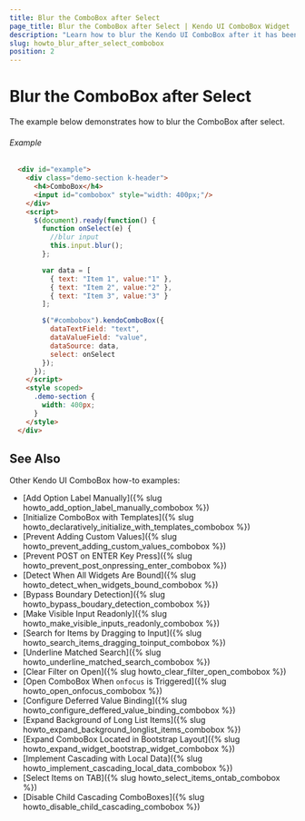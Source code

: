 ```yaml
---
title: Blur the ComboBox after Select
page_title: Blur the ComboBox after Select | Kendo UI ComboBox Widget
description: "Learn how to blur the Kendo UI ComboBox after it has been selected."
slug: howto_blur_after_select_combobox
position: 2
---
```


#  Blur the ComboBox after Select

The example below demonstrates how to blur the ComboBox after select.

###### Example

```html
  <div id="example">
    <div class="demo-section k-header">
      <h4>ComboBox</h4>
      <input id="combobox" style="width: 400px;"/>
    </div>
    <script>
      $(document).ready(function() {
        function onSelect(e) {
          //blur input
          this.input.blur();
        };

        var data = [
          { text: "Item 1", value:"1" },
          { text: "Item 2", value:"2" },
          { text: "Item 3", value:"3" }
        ];

        $("#combobox").kendoComboBox({
          dataTextField: "text",
          dataValueField: "value",
          dataSource: data,
          select: onSelect
        });
      });
    </script>
    <style scoped>
      .demo-section {
        width: 400px;
      }
    </style>                        
  </div>
```

## See Also

Other Kendo UI ComboBox how-to examples:

* [Add Option Label Manually]({% slug howto_add_option_label_manually_combobox %})
* [Initialize ComboBox with Templates]({% slug howto_declaratively_initialize_with_templates_combobox %})
* [Prevent Adding Custom Values]({% slug howto_prevent_adding_custom_values_combobox %})
* [Prevent POST on ENTER Key Press]({% slug howto_prevent_post_onpressing_enter_combobox %})
* [Detect When All Widgets Are Bound]({% slug howto_detect_when_widgets_bound_combobox %})
* [Bypass Boundary Detection]({% slug howto_bypass_boudary_detection_combobox %})
* [Make Visible Input Readonly]({% slug howto_make_visible_inputs_readonly_combobox %})
* [Search for Items by Dragging to Input]({% slug howto_search_items_dragging_toinput_combobox %})
* [Underline Matched Search]({% slug howto_underline_matched_search_combobox %})
* [Clear Filter on Open]({% slug howto_clear_filter_open_combobox %})
* [Open ComboBox When `onfocus` is Triggered]({% slug howto_open_onfocus_combobox %})
* [Configure Deferred Value Binding]({% slug howto_configure_deffered_value_binding_combobox %})
* [Expand Background of Long List Items]({% slug howto_expand_background_longlist_items_combobox %})
* [Expand ComboBox Located in Bootstrap Layout]({% slug howto_expand_widget_bootstrap_widget_combobox %})
* [Implement Cascading with Local Data]({% slug howto_implement_cascading_local_data_combobox %})
* [Select Items on TAB]({% slug howto_select_items_ontab_combobox %})
* [Disable Child Cascading ComboBoxes]({% slug howto_disable_child_cascading_combobox %})